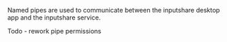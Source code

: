 ﻿Named pipes are used to communicate between the inputshare desktop app and the inputshare service.


Todo - rework pipe permissions